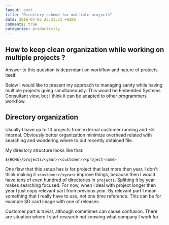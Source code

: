 ```yaml
---
layout: post
title: "Directory scheme for multiple projects"
date: 2016-07-05 23:31:33 +0200
comments: true
categories: productivity
---
```


How to keep clean organization while working on multiple projects ?
-------------------------------------------------------------------

Answer to this question is dependant on workflow and nature of projects itself.

Below I would like to present my approach to managing sanity while having
multiple projects going simultaneously. This would be Embedded Systems
Consultant view, but I think it can be adapted to other programmers workflow.

Directory organization
----------------------

Usually I have up to 10 projects from external customer running and ~3
internal. Obviously better organization minimize overhead related with
searching and wondering where to put recently obtained file.

My directory structure looks like that:

```
${HOME}/projects/<year>/<customer>/<project-name>
```

One flaw that this setup has is for project that last more then year. I don't
think making it `<customer>/<year>` improve things, because then I would have
tens of even hundred of directories in `projects`. Splitting it by year makes
searching focused. For now, when I deal with project longer then year I just
copy relevant part from previous year. By relevant part I mean something that I
really have to use, not one time reference. This can be for example SD card
image with one of releases.

Customer part is trivial, although sometimes can cause confusion. There are
situation where I start research not knowing what company I work for.
